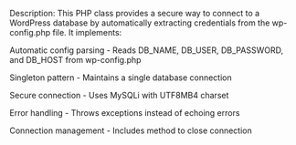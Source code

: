 Description:
This PHP class provides a secure way to connect to a WordPress database by automatically extracting credentials from the wp-config.php file. It implements:

Automatic config parsing - Reads DB_NAME, DB_USER, DB_PASSWORD, and DB_HOST from wp-config.php

Singleton pattern - Maintains a single database connection

Secure connection - Uses MySQLi with UTF8MB4 charset

Error handling - Throws exceptions instead of echoing errors

Connection management - Includes method to close connection
